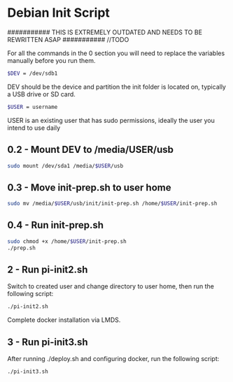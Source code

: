# Debian Init Script

########### THIS IS EXTREMELY OUTDATED AND NEEDS TO BE REWRITTEN ASAP ########### //TODO

For all the commands in the 0 section you will need to replace the variables manually before you run them.

```bash
$DEV = /dev/sdb1 
```

DEV should be the device and partition the init folder is located on, typically a USB drive or SD card.

```bash
$USER = username
```

USER is an existing user that has sudo permissions, ideally the user you intend to use daily

## 0.2 - Mount DEV to /media/USER/usb

```bash
sudo mount /dev/sda1 /media/$USER/usb
```

## 0.3 - Move init-prep.sh to user home

```bash
sudo mv /media/$USER/usb/init/init-prep.sh /home/$USER/init-prep.sh
```

## 0.4 - Run init-prep.sh

```bash
sudo chmod +x /home/$USER/init-prep.sh
./prep.sh
```

## 2 - Run pi-init2.sh

Switch to created user and change directory to user home, then run the following script:

```bash
./pi-init2.sh
```

Complete docker installation via LMDS.

## 3 - Run pi-init3.sh

After running ./deploy.sh and configuring docker, run the following script:

```bash
./pi-init3.sh
```
